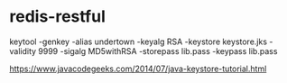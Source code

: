 # redis-restful

keytool -genkey -alias undertown -keyalg RSA -keystore keystore.jks -validity 9999 -sigalg MD5withRSA -storepass lib.pass  -keypass lib.pass

https://www.javacodegeeks.com/2014/07/java-keystore-tutorial.html
